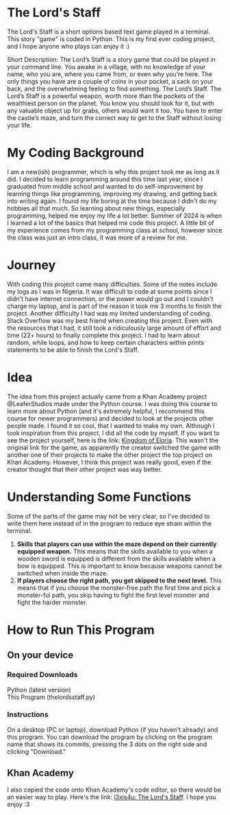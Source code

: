 # The Lord's Staff

The Lord's Staff is a short options based text game played in a terminal. This story "game" is coded in Python. This is my first ever coding project, and I hope anyone who plays can enjoy it :)

Short Description:
The Lord’s Staff is a story game that could be played in your command line. You awake in a village, with no knowledge of your name, who you are, where you came from, or even why you’re here. The only things you have are a couple of coins in your pocket, a sack on your back, and the overwhelming feeling to find something. The Lord’s Staff. 
The Lord’s Staff is a powerful weapon, worth more than the pockets of the wealthiest person on the planet. You know you should look for it, but with any valuable object up for grabs, others would want it too. You have to enter the castle’s maze, and turn the correct way to get to the Staff without losing your life. 

# My Coding Background

I am a new(ish) programmer, which is why this project took me as long as it did. I decided to learn programming around this time last year, since I graduated from middle school and wanted to do self-improvement by learning things like programming, improving my drawing, and getting back into writing again. I found my life boring at the time because I didn't do my hobbies all that much. So learning about new things, especially programming,  helped me enjoy my life a lot better.
Summer of 2024 is when I learned a lot of the basics that helped me code this project. A little bit of my experience comes from my programming class at school, however since the class was just an intro class, it was more of a review for me.

# Journey
With coding this project came many difficulties. Some of the notes include my logs as I was in Nigeria. It was difficult to code at some points since I didn't have internet connection, or the power would go out and I couldn't charge my laptop, and is part of the reason it took me 3 months to finish the project. 
Another difficulty I had was my limited understanding of coding. Stack Overflow was my best friend when creating this project. Even with the resources that I had, it still took a ridiculously large amount of effort and time (22+ hours) to finally complete this project. I had to learn about random, while loops, and how to keep certain characters within prints statements to be able to finish the Lord's Staff.

# Idea

The idea from this project actually came from a Khan Academy project @LeaferStudios made under the Python course. I was doing this course to learn more about Python (and it's extremely helpful, I recommend this course for newer programmers) and decided to look at the projects other people made. I found it so cool, that I wanted to make my own. Although I took inspiration from this project, I did all the code by myself. If you want to see the project yourself, here is the link: [Kingdom of Eloria](https://www.khanacademy.org/python-program/kingdom-of-eloria-magical-text-based-rpg-adventure-game/6250948041228288). This wasn't the original link for the game, as apparently the creator switched the game with another one of their projects to make the other project the top project on Khan Academy. However, I think this project was really good, even if the creator thought that their other project was way better. 

# Understanding Some Functions
Some of the parts of the game may not be very clear, so I've decided to write them here instead of in the program to reduce eye strain within the terminal. 

1. **Skills that players can use within the maze depend on their currently equipped weapon.** This means that the skills available to you when a wooden sword is equipped is different from the skills available when a bow is equipped. This is important to know because weapons cannot be switched when inside the maze. 
2. **If players choose the right path, you get skipped to the next level.** This means that if you choose the monster-free path the first time and pick a monster-ful path, you skip having to fight the first level monster and fight the harder monster.

# How to Run This Program

## On your device

### Required Downloads

Python (latest version)
<br>This Program (thelordsstaff.py)

### Instructions

On a desktop (PC or laptop), download Python (if you haven't already) and this program. You can download the program by clicking on the program name that shows its commits, pressing the 3 dots on the right side and clicking "Download."

## Khan Academy
I also copied the code onto Khan Academy's code editor, so there would be an easier way to play. Here's the link: [l3xis4u: The Lord's Staff](https://www.khanacademy.org/python-program/the-lords-staff/5555592524578816). I hope you enjoy :3

